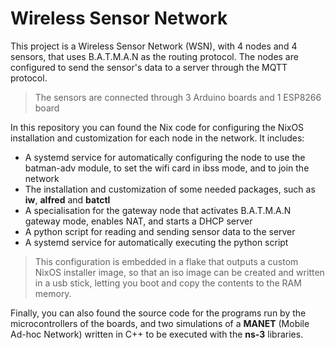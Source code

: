 # Wireless Sensor Network
This project is a Wireless Sensor Network (WSN), with 4 nodes and 4 sensors, that uses B.A.T.M.A.N as the routing protocol. 
The nodes are configured to send the sensor's data to a server through the MQTT protocol.

> The sensors are connected through 3 Arduino boards and 1 ESP8266 board

In this repository you can found the Nix code for configuring the NixOS installation and customization for each node in the network. It includes:
* A systemd service for automatically configuring the node to use the batman-adv module, to set the wifi card in ibss mode, and to join the network
* The installation and customization of some needed packages, such as **iw**, **alfred** and **batctl**
* A specialisation for the gateway node that activates B.A.T.M.A.N gateway mode, enables NAT, and starts a DHCP server
* A python script for reading and sending sensor data to the server
* A systemd service for automatically executing the python script

> This configuration is embedded in a flake that outputs a custom NixOS installer image, so that an iso image can be created and written in a usb stick, letting you boot and copy the contents to the RAM memory.

Finally, you can also found the source code for the programs run by the microcontrollers of the boards, and two simulations of a **MANET** (Mobile Ad-hoc Network) written in C++ to be executed with the **ns-3** libraries.
